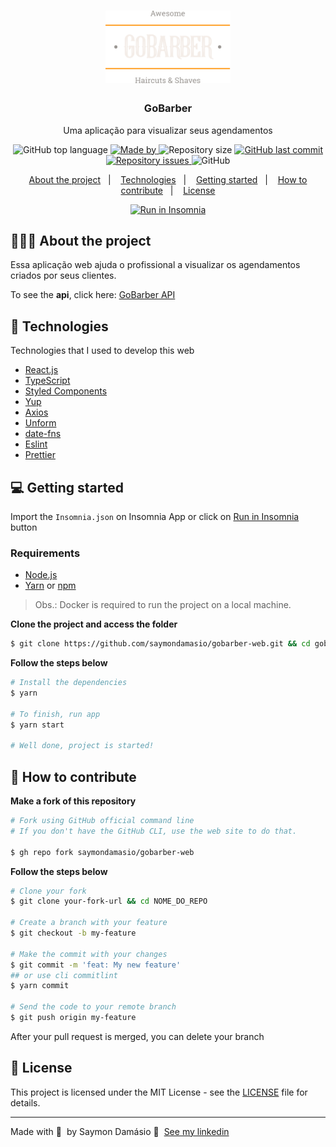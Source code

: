 <h1 align="center">
	<img alt="Logo" src=".github/logo.svg" width="200px" />
</h1>

<h3 align="center">
  GoBarber
</h3>

<p align="center">Uma aplicação para visualizar seus agendamentos</p>

<p align="center">
  <img alt="GitHub top language" src="https://img.shields.io/github/languages/top/saymondamasio/gobarber-web">

  <a href="https://www.linkedin.com/in/saymondamasio/">
    <img alt="Made by" src="https://img.shields.io/badge/made%20by-Saymon%20Damásio-gree">
  </a>
  
  <img alt="Repository size" src="https://img.shields.io/github/repo-size/saymondamasio/gobarber-web">
  
  <a href="https://github.com/saymondamasio/gobarber-web/commits/master">
    <img alt="GitHub last commit" src="https://img.shields.io/github/last-commit/saymondamasio/gobarber-web">
  </a>
  
  <a href="https://github.com/saymondamasio/gobarber-web/issues">
    <img alt="Repository issues" src="https://img.shields.io/github/issues/saymondamasio/gobarber-web">
  </a>
  
  <img alt="GitHub" src="https://img.shields.io/github/license/saymondamasio/gobarber-web">
</p>

<p align="center">
  <a href="#-about-the-project">About the project</a>&nbsp;&nbsp;&nbsp;|&nbsp;&nbsp;&nbsp;
  <a href="#-technologies">Technologies</a>&nbsp;&nbsp;&nbsp;|&nbsp;&nbsp;&nbsp;
  <a href="#-getting-started">Getting started</a>&nbsp;&nbsp;&nbsp;|&nbsp;&nbsp;&nbsp;
  <a href="#-how-to-contribute">How to contribute</a>&nbsp;&nbsp;&nbsp;|&nbsp;&nbsp;&nbsp;
  <a href="#-license">License</a>
</p>

<p id="insomniaButton" align="center">
  <a href="https://insomnia.rest/run/?label=GoBarber%20web&uri=https%3A%2F%2Fraw.githubusercontent.com%2Fsaymondamasio%2Fgobarber-web%2Fmain%2Finsomnia.json" target="_blank"><img src="https://insomnia.rest/images/run.svg" alt="Run in Insomnia"></a>
</p>

## 👨🏻‍💻 About the project

<p>Essa aplicação web ajuda o profissional a visualizar os agendamentos criados por seus clientes.</p>

To see the **api**, click here: [GoBarber API](https://github/saymondamasio/gobarber-api)</br>

<!-- To see the **mobile client**, click here: [PROJECT_NAME Mobile](https://github/saymondamasio/gobarber-mobile) -->

## 🚀 Technologies

Technologies that I used to develop this web

- [React.js](https://reactjs.org/)
- [TypeScript](https://www.typescriptlang.org/)
- [Styled Components](https://styled-components.com/)
- [Yup](https://github.com/jquense/yup/)
- [Axios](https://axios-http.com/)
- [Unform](https://unform.dev/)
- [date-fns](https://date-fns.org/)
- [Eslint](https://eslint.org/)
- [Prettier](https://prettier.io/)

## 💻 Getting started

Import the `Insomnia.json` on Insomnia App or click on [Run in Insomnia](#insomniaButton) button

### Requirements

- [Node.js](https://nodejs.org/en/)
- [Yarn](https://classic.yarnpkg.com/) or [npm](https://www.npmjs.com/)

> Obs.: Docker is required to run the project on a local machine.

**Clone the project and access the folder**

```bash
$ git clone https://github.com/saymondamasio/gobarber-web.git && cd gobarber-web
```

**Follow the steps below**

```bash
# Install the dependencies
$ yarn

# To finish, run app
$ yarn start

# Well done, project is started!
```

## 🤔 How to contribute

**Make a fork of this repository**

```bash
# Fork using GitHub official command line
# If you don't have the GitHub CLI, use the web site to do that.

$ gh repo fork saymondamasio/gobarber-web
```

**Follow the steps below**

```bash
# Clone your fork
$ git clone your-fork-url && cd NOME_DO_REPO

# Create a branch with your feature
$ git checkout -b my-feature

# Make the commit with your changes
$ git commit -m 'feat: My new feature'
## or use cli commitlint
$ yarn commit

# Send the code to your remote branch
$ git push origin my-feature
```

After your pull request is merged, you can delete your branch

## 📝 License

This project is licensed under the MIT License - see the [LICENSE](LICENSE) file for details.

---

Made with 💜 &nbsp;by Saymon Damásio 👋 &nbsp;[See my linkedin](https://www.linkedin.com/in/saymondamasio/)
